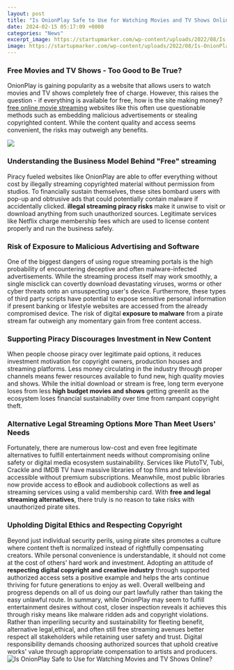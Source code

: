 ```yaml
---
layout: post
title: "Is OnionPlay Safe to Use for Watching Movies and TV Shows Online?"
date: 2024-02-15 05:17:09 +0000
categories: "News"
excerpt_image: https://startupmarker.com/wp-content/uploads/2022/08/Is-OnionPlay-Safe-to-Use.jpg
image: https://startupmarker.com/wp-content/uploads/2022/08/Is-OnionPlay-Safe-to-Use.jpg
---
```


### Free Movies and TV Shows - Too Good to Be True?  
OnionPlay is gaining popularity as a website that allows users to watch movies and TV shows completely free of charge. However, this raises the question - if everything is available for free, how is the site making money? [free online movie streaming](https://store.fi.io.vn/xmas-matching-funny-santa-riding-shetland-sheepdog-christmas-3-2) websites like this often use questionable methods such as embedding malicious advertisements or stealing copyrighted content. While the content quality and access seems convenient, the risks may outweigh any benefits.

![](https://fashionsroyalty.com/wp-content/uploads/2022/08/How-to-Use-OnionPlay-to-Watch-Free-Movies-and-TV-Shows.png)
### Understanding the Business Model Behind "Free" streaming 
Piracy fueled websites like OnionPlay are able to offer everything without cost by illegally streaming copyrighted material without permission from studios. To financially sustain themselves, these sites bombard users with pop-up and obtrusive ads that could potentially contain malware if accidentally clicked. **illegal streaming piracy risks** make it unwise to visit or download anything from such unauthorized sources. Legitimate services like Netflix charge membership fees which are used to license content properly and run the business safely.
### Risk of Exposure to Malicious Advertising and Software  
One of the biggest dangers of using rogue streaming portals is the high probability of encountering deceptive and often malware-infected advertisements. While the streaming process itself may work smoothly, a single misclick can covertly download devastating viruses, worms or other cyber threats onto an unsuspecting user's device. Furthermore, these types of third party scripts have potential to expose sensitive personal information if present banking or lifestyle websites are accessed from the already compromised device. The risk of digital **exposure to malware** from a pirate stream far outweigh any momentary gain from free content access.
### Supporting Piracy Discourages Investment in New Content
When people choose piracy over legitimate paid options, it reduces investment motivation for copyright owners, production houses and streaming platforms. Less money circulating in the industry through proper channels means fewer resources available to fund new, high quality movies and shows. While the initial download or stream is free, long term everyone loses from less **high budget movies and shows** getting greenlit as the ecosystem loses financial sustainability over time from rampant copyright theft. 
### Alternative Legal Streaming Options More Than Meet Users' Needs
Fortunately, there are numerous low-cost and even free legitimate alternatives to fulfill entertainment needs without compromising online safety or digital media ecosystem sustainability. Services like PlutoTV, Tubi, Crackle and IMDB TV have massive libraries of top films and television accessible without premium subscriptions. Meanwhile, most public libraries now provide access to eBook and audiobook collections as well as streaming services using a valid membership card. With **free and legal streaming alternatives**, there truly is no reason to take risks with unauthorized pirate sites.
### Upholding Digital Ethics and Respecting Copyright  
Beyond just individual security perils, using pirate sites promotes a culture where content theft is normalized instead of rightfully compensating creators. While personal convenience is understandable, it should not come at the cost of others' hard work and investment. Adopting an attitude of **respecting digital copyright and creative industry** through supported authorized access sets a positive example and helps the arts continue thriving for future generations to enjoy as well. Overall wellbeing and progress depends on all of us doing our part lawfully rather than taking the easy unlawful route.
In summary, while OnionPlay may seem to fulfill entertainment desires without cost, closer inspection reveals it achieves this through risky means like malware ridden ads and copyright violations. Rather than imperiling security and sustainability for fleeting benefit, alternative legal,ethical, and often still free streaming avenues better respect all stakeholders while retaining user safety and trust. Digital responsibility demands choosing authorized sources that uphold creative works' value through appropriate compensation to artists and producers.
![Is OnionPlay Safe to Use for Watching Movies and TV Shows Online?](https://startupmarker.com/wp-content/uploads/2022/08/Is-OnionPlay-Safe-to-Use.jpg)